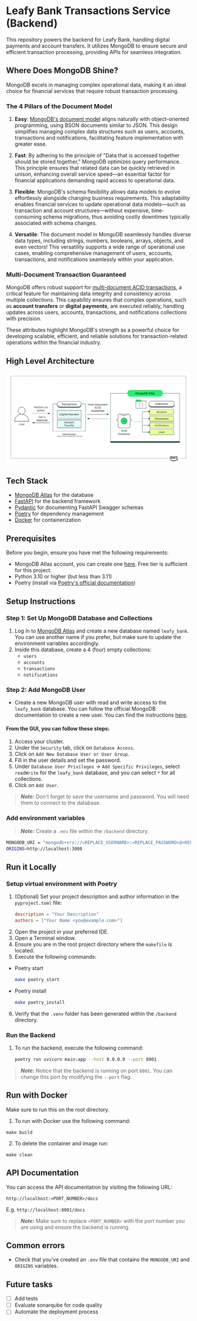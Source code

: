 # Leafy Bank Transactions Service (Backend)

This repository powers the backend for Leafy Bank, handling digital payments and account transfers. It utilizes MongoDB to ensure secure and efficient transaction processing, providing APIs for seamless integration.

## Where Does MongoDB Shine?

MongoDB excels in managing complex operational data, making it an ideal choice for financial services that require robust transaction processing.

### The 4 Pillars of the Document Model

1. **Easy**: [MongoDB's document model](https://www.mongodb.com/resources/basics/databases/document-databases) aligns naturally with object-oriented programming, using BSON documents similar to JSON. This design simplifies managing complex data structures such as users, accounts, transactions and notifications, facilitating feature implementation with greater ease.

2. **Fast**: By adhering to the principle of "Data that is accessed together should be stored together," MongoDB optimizes query performance. This principle ensures that related data can be quickly retrieved in unison, enhancing overall service speed—an essential factor for financial applications demanding rapid access to operational data.

3. **Flexible**: MongoDB's schema flexibility allows data models to evolve effortlessly alongside changing business requirements. This adaptability enables financial services to update operational data models—such as transaction and account structures—without expensive, time-consuming schema migrations, thus avoiding costly downtimes typically associated with schema changes.

4. **Versatile**: The document model in MongoDB seamlessly handles diverse data types, including strings, numbers, booleans, arrays, objects, and even vectors! This versatility supports a wide range of operational use cases, enabling comprehensive management of users, accounts, transactions, and notifications seamlessly within your application.

### Multi-Document Transaction Guaranteed

MongoDB offers robust support for [multi-document ACID transactions](https://www.mongodb.com/products/capabilities/transactions), a critical feature for maintaining data integrity and consistency across multiple collections. This capability ensures that complex operations, such as **account transfers** or **digital payments**, are executed reliably, handling updates across users, accounts, transactions, and notifications collections with precision.

These attributes highlight MongoDB's strength as a powerful choice for developing scalable, efficient, and reliable solutions for transaction-related operations within the financial industry.

## High Level Architecture

![High Level Architecture](architecture/transactions_diagram.png)

## Tech Stack

- [MongoDB Atlas](https://www.mongodb.com/atlas/database) for the database
- [FastAPI](https://fastapi.tiangolo.com/) for the backend framework
- [Pydantic](https://pydantic-docs.helpmanual.io/) for documenting FastAPI Swagger schemas
- [Poetry](https://python-poetry.org/) for dependency management
- [Docker](https://www.docker.com/) for containerization

## Prerequisites

Before you begin, ensure you have met the following requirements:

- MongoDB Atlas account, you can create one [here](https://account.mongodb.com/account/register). Free tier is sufficient for this project.
- Python 3.10 or higher (but less than 3.11)
- Poetry (install via [Poetry's official documentation](https://python-poetry.org/docs/#installation))

## Setup Instructions

### Step 1: Set Up MongoDB Database and Collections

1. Log in to [MongoDB Atlas](https://account.mongodb.com/account/login) and create a new database named `leafy_bank`. You can use another name if you prefer, but make sure to update the environment variables accordingly.
2. Inside this database, create a 4 (four) empty collections:
    - `users`
    - `accounts`
    - `transactions`
    - `notifications`

### Step 2: Add MongoDB User

- Create a new MongoDB user with read and write access to the `leafy_bank` database. You can follow the official MongoDB documentation to create a new user. You can find the instructions [here](https://www.mongodb.com/docs/atlas/security-add-mongodb-users/).

#### From the GUI, you can follow these steps:
1. Access your cluster.
2. Under the `Security` tab, click on `Database Access`.
3. Click on `Add New Database User or User Group`.
4. Fill in the user details and set the password.
5. Under `Database User Privileges` -> `Add Specific Privileges`, select `readWrite` for the `leafy_bank` database, and you can select `*` for all collections.
6. Click on `Add User`.

> **_Note:_** Don't forget to save the username and password. You will need them to connect to the database.

### Add environment variables

> **_Note:_** Create a `.env` file within the `/backend` directory.

```bash
MONGODB_URI = "mongodb+srv://<REPLACE_USERNAME>:<REPLACE_PASSWORD>@<REPLACE_CLUSTER_NAME>.mongodb.net/<REPLACE_DATABASE_NAME>"
ORIGINS=http://localhost:3000
```

## Run it Locally

### Setup virtual environment with Poetry

1. (Optional) Set your project description and author information in the `pyproject.toml` file:
   ```toml
   description = "Your Description"
   authors = ["Your Name <you@example.com>"]
2. Open the project in your preferred IDE.
3. Open a Terminal window.
4. Ensure you are in the root project directory where the `makefile` is located.
5. Execute the following commands:
  - Poetry start
    ````bash
    make poetry_start
    ````
  - Poetry install
    ````bash
    make poetry_install
    ````
6. Verify that the `.venv` folder has been generated within the `/backend` directory.

### Run the Backend

1. To run the backend, execute the following command:
    ````bash
    poetry run uvicorn main:app --host 0.0.0.0 --port 8001
    ````

> **_Note:_** Notice that the backend is running on port `8001`. You can change this port by modifying the `--port` flag.

## Run with Docker

Make sure to run this on the root directory.

1. To run with Docker use the following command:
```
make build
```
2. To delete the container and image run:
```
make clean
```

## API Documentation

You can access the API documentation by visiting the following URL:

```
http://localhost:<PORT_NUMBER>/docs
```
E.g. `http://localhost:8001/docs`

> **_Note:_** Make sure to replace `<PORT_NUMBER>` with the port number you are using and ensure the backend is running.

## Common errors

- Check that you've created an `.env` file that contains the `MONGODB_URI` and `ORIGINS` variables.

## Future tasks

- [ ] Add tests
- [ ] Evaluate sonarqube for code quality
- [ ] Automate the deployment process